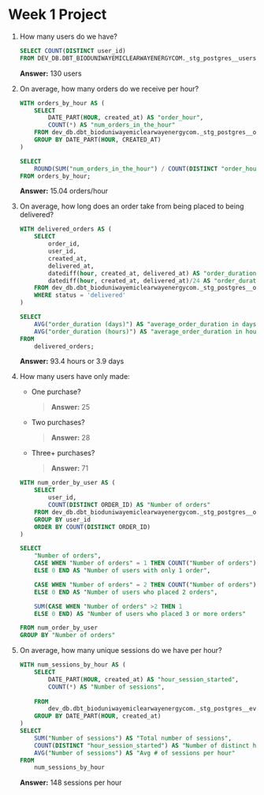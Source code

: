 # Week 1 Project

1. How many users do we have?
    > 
    ```sql
    SELECT COUNT(DISTINCT user_id) 
    FROM DEV_DB.DBT_BIODUNIWAYEMICLEARWAYENERGYCOM._stg_postgres__users; 
    ```
    __Answer:__ 130 users 
    

2. On average, how many orders do we receive per hour?
    > 
    ```sql
    WITH orders_by_hour AS (
        SELECT 
            DATE_PART(HOUR, created_at) AS "order_hour",
            COUNT(*) AS "num_orders_in_the_hour"
        FROM dev_db.dbt_bioduniwayemiclearwayenergycom._stg_postgres__orders
        GROUP BY DATE_PART(HOUR, CREATED_AT)
    ) 

    SELECT 
        ROUND(SUM("num_orders_in_the_hour") / COUNT(DISTINCT "order_hour"), 2) AS "Average # of orders per hour",
    FROM orders_by_hour;
    ```
    __Answer:__ 15.04 orders/hour

3. On average, how long does an order take from being placed to being delivered?
    >  
    
    ```sql
    WITH delivered_orders AS (
        SELECT 
            order_id,
            user_id,
            created_at,
            delivered_at,
            datediff(hour, created_at, delivered_at) AS "order_duration (hours)",
            datediff(hour, created_at, delivered_at)/24 AS "order_duration (days)"
        FROM dev_db.dbt_bioduniwayemiclearwayenergycom._stg_postgres__orders
        WHERE status = 'delivered'
    )

    SELECT
        AVG("order_duration (days)") AS "average_order_duration in days",
        AVG("order_duration (hours)") AS "average_order_duration in hours"
    FROM
        delivered_orders;
    ```
    
    __Answer:__ 93.4 hours or 3.9 days

4. How many users have only made:
    - One purchase?
        > __Answer:__ 25
    - Two purchases? 
        > __Answer:__ 28
    - Three+ purchases?
        > __Answer:__ 71

    ```sql
    WITH num_order_by_user AS (
        SELECT
            user_id,
            COUNT(DISTINCT ORDER_ID) AS "Number of orders"
        FROM dev_db.dbt_bioduniwayemiclearwayenergycom._stg_postgres__orders
        GROUP BY user_id
        ORDER BY COUNT(DISTINCT ORDER_ID)
    )

    SELECT
        "Number of orders",
        CASE WHEN "Number of orders" = 1 THEN COUNT("Number of orders") 
        ELSE 0 END AS "Number of users with only 1 order",

        CASE WHEN "Number of orders" = 2 THEN COUNT("Number of orders") 
        ELSE 0 END AS "Number of users who placed 2 orders",

        SUM(CASE WHEN "Number of orders" >2 THEN 1
        ELSE 0 END) AS "Number of users who placed 3 or more orders"

    FROM num_order_by_user
    GROUP BY "Number of orders"
    ```

5. On average, how many unique sessions do we have per hour?
    > 
    
    ```sql
    WITH num_sessions_by_hour AS (
        SELECT
            DATE_PART(HOUR, created_at) AS "hour_session_started",
            COUNT(*) AS "Number of sessions",
        
        FROM 
            dev_db.dbt_bioduniwayemiclearwayenergycom._stg_postgres__events
        GROUP BY DATE_PART(HOUR, created_at)
    )
    SELECT
        SUM("Number of sessions") AS "Total number of sessions",
        COUNT(DISTINCT "hour_session_started") AS "Number of distinct hours",
        AVG("Number of sessions") AS "Avg # of sessions per hour"
    FROM
        num_sessions_by_hour

    ```
    
    __Answer:__ 148 sessions per hour